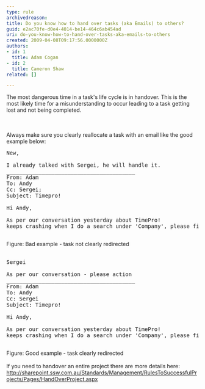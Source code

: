 ```yaml
---
type: rule
archivedreason: 
title: Do you know how to hand over tasks (aka Emails) to others?
guid: e2ac70fe-d0e4-4014-be14-464c6ab454ad
uri: do-you-know-how-to-hand-over-tasks-aka-emails-to-others
created: 2009-04-08T09:17:56.0000000Z
authors:
- id: 1
  title: Adam Cogan
- id: 2
  title: Cameron Shaw
related: []

---
```



The most dangerous time in a task's life cycle is in handover. This is the most likely time for a misunderstanding to occur leading to a task getting lost and not being completed.<br>

<br><excerpt class='endintro'></excerpt><br>
Always make sure you clearly reallocate a task with an email like the good example below&#58; <br>
<span class="ms-rteCustom-GreyBox" style="width&#58;546px;height&#58;237px;">
<pre>
New,

I already talked with Sergei, he will handle it.
________________________________________
From&#58; Adam 
To&#58; Andy
Cc&#58; Sergei; 
Subject&#58; Timepro!

Hi Andy,

As per our conversation yesterday about TimePro! 
keeps crashing when I do a search under 'Company', please fix

</pre>
</span><span class="ms-rteCustom-FigureBad">Figure&#58; Bad example - task not clearly redirected </span><br>
<br>
<span class="ms-rteCustom-GreyBox" style="width&#58;547px;height&#58;237px;">
<pre>
Sergei

As per our conversation - please action
________________________________________
From&#58; Adam
To&#58; Andy
Cc&#58; Sergei
Subject&#58; Timepro!

Hi Andy,

As per our conversation yesterday about TimePro! 
keeps crashing when I do a search under 'Company', please fix

</pre>
</span><span class="ms-rteCustom-FigureGood">Figure&#58; Good example - task clearly redirected</span> <br>
<br>
If you need to handover an entire project there are more details here&#58;<br>
<a shape="rect" href="/Standards/Management/RulesToSuccessfulProjects/Pages/HandOverProject.aspx">http&#58;//sharepoint.ssw.com.au/Standards/Management/RulesToSuccessfulProjects/Pages/HandOverProject.aspx</a> <br>



